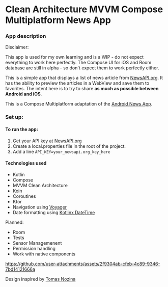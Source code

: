# Clean Architecture MVVM Compose Multiplatform News App

### App description

Disclaimer: 

This app is used for my own learning and is a WIP - do not expect everything to work here perfectly.
The Compose UI for iOS and Room database are still in alpha - so don't expect them to work perfectly either.

This is a simple app that displays a list of news article from [NewsAPI.org](https://newsapi.org/).
It has the ability to preview the articles in a WebView and save them to favorites.
The intent here is to try to share **as much as possible between Android and iOS**.

This is a Compose Multiplatform adaptation of the [Android News App](https://github.com/nsmirosh/NewsApp). 

### Set up:

#### To run the app:
1. Get your API key at [NewsAPI.org](https://newsapi.org/)
2. Create a local.properties file in the root of the project.
3. Add a line `API_KEY=your_newsapi.org_key_here`

#### Technologies used

- Kotlin
- Compose
- MVVM Clean Architecture
- Koin
- Coroutines
- Ktor
- Navigation using [Voyager](https://voyager.adriel.cafe/)
- Date formatting using [Kotlinx DateTime](https://github.com/Kotlin/kotlinx-datetime)

Planned: 

- Room
- Tests
- Sensor Managemenent
- Permission handling
- Work with native components

https://github.com/user-attachments/assets/2f9304ab-cfeb-4c89-9346-7bd14121666a

Design inspired by [Tomas Nozina](https://dribbble.com/shots/15246621-Denn-k-N-News-App)

